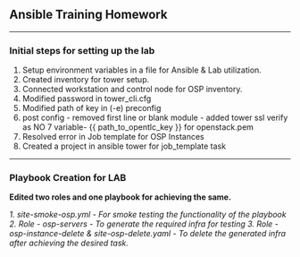 
## Ansible Training Homework ##

-----------------------------------------------------------------------------------------------------------------------------------------------------------------------------------
### Initial steps for setting up the lab ###

1. Setup environment variables in a file for Ansible & Lab utilization.
2. Created inventory for tower setup.
3. Connected workstation and control node for OSP inventory.
4. Modified password in tower_cli.cfg 
5. Modified path of key in (-e) preconfig 
6. post config - removed first line or blank module - added tower ssl verify as NO
7 variable- {{ path_to_opentlc_key }} for openstack.pem
8. Resolved error in  Job template for OSP Instances
9. Created a project in ansible tower for job_template task 

-----------------------------------------------------------------------------------------------------------------------------------------------------------------------------------

### Playbook Creation for LAB ###


__Edited two roles and one playbook for achieving the same.__

_1. site-smoke-osp.yml - For smoke testing the functionality of the playbook_
_2. Role - osp-servers - To generate the required infra for testing_
_3. Role - osp-instance-delete & site-osp-delete.yaml - To delete the generated infra after achieving the desired task._
